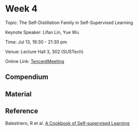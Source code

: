 # Week 4

Topic: The Self-Distillation Family in Self-Supervised Learning

Keynote Speaker: Lifan Lin, Yue Wu

Time: Jul 13, 19:30 - 21:30 pm

Venue: Lecture Hall 3, 302 (SUSTech)


Online Link: [TencentMeeting](https://sustech.meeting.tencent.com/dm/rzsV1UdvWHtp)

## Compendium

## Material

## Reference

Balestriero, R et al. [A Cookbook of Self-supervised Learning](https://arxiv.org/abs/2304.12210)